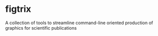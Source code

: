 figtrix
=======

A collection of tools to streamline command-line oriented production of graphics for scientific publications